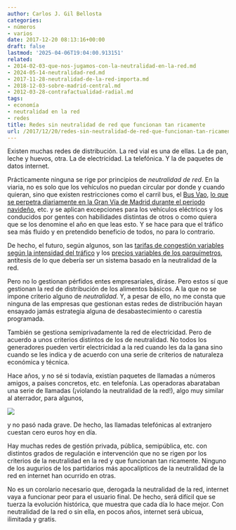 ```yaml
---
author: Carlos J. Gil Bellosta
categories:
- números
- varios
date: 2017-12-20 08:13:16+00:00
draft: false
lastmod: '2025-04-06T19:04:00.913151'
related:
- 2014-02-03-que-nos-jugamos-con-la-neutralidad-en-la-red.md
- 2024-05-14-neutralidad-red.md
- 2017-11-28-neutralidad-de-la-red-importa.md
- 2018-12-03-sobre-madrid-central.md
- 2012-03-28-contrafactualidad-radial.md
tags:
- economía
- neutralidad en la red
- redes
title: Redes sin neutralidad de red que funcionan tan ricamente
url: /2017/12/20/redes-sin-neutralidad-de-red-que-funcionan-tan-ricamente/
---
```


Existen muchas redes de distribución. La red vial es una de ellas. La de pan, leche y huevos, otra. La de electricidad. La telefónica. Y la de paquetes de datos internet.

Prácticamente ninguna se rige por principios de _neutralidad de red_. En la viaria, no es solo que los vehículos no puedan circular por donde y cuando quieran, sino que existen restricciones como el carril bus, el [Bus Vao](https://www.elconfidencial.com/espana/madrid/2017-01-31/bus-vao-coches-numero-ocupantes-dgt-trafico_1324196/), [lo que se perpetra diariamente en la Gran Vía de Madrid durante el periodo navideño](http://www.elmundo.es/madrid/2017/10/27/59f230c022601d54048b4670.html), etc. y se aplican excepciones para los vehículos eléctricos y los conducidos por gentes con habilidades distintas de otros o como quiera que se los denomine el año en que leas esto. Y se hace para que el tráfico sea más fluido y en pretendido beneficio de todos, no para lo contrario.

De hecho, el futuro, según algunos, son las [tarifas de congestión variables según la intensidad del tráfico](https://www.wired.com/story/virginia-i66-toll-road/) y los [precios variables de los parquímetros](https://www.wired.com/story/san-francisco-adjustable-meters/amp), antítesis de lo que debería ser un sistema basado en la neutralidad de la red.

Pero no lo gestionan pérfidos entes empresariales, diráse. Pero estos sí que gestionan la red de distribución de los alimentos básicos. A la que no se impone criterio alguno de _neutralidad_. Y, a pesar de ello, no me consta que ninguna de las empresas que gestionan estas redes de distribución hayan ensayado jamás estrategia alguna de desabastecimiento o carestía programada.

También se gestiona semiprivadamente la red de electricidad. Pero de acuerdo a unos criterios distintos de los de neutralidad. No todos los generadores pueden vertir electricidad a la red cuando les da la gana sino cuando se les indica y de acuerdo con una serie de criterios de naturaleza económica y técnica.

Hace años, y no sé si todavía, existían paquetes de llamadas a números amigos, a países concretos, etc. en telefonía. Las operadoras abarataban una serie de llamadas (¡violando la neutralidad de la red!), algo muy similar al aterrador, para algunos,

![](/wp-uploads/2017/12/net_neutrality.jpg)

y no pasó nada grave. De hecho, las llamadas telefónicas al extranjero cuestan cero euros hoy en día.

Hay muchas redes de gestión privada, pública, semipública, etc. con distintos grados de regulación e intervención que no se rigen por los criterios de la neutralidad en la red y que funcionan tan ricamente. Ninguno de los augurios de los partidarios más apocalípticos de la neutralidad de la red en internet han ocurrido en otras.

No es un corolario necesario que, derogada la neutralidad de la red, internet vaya a funcionar peor para el usuario final. De hecho, será difícil que se tuerza la evolución histórica, que muestra que cada día lo hace mejor. Con neutralidad de la red o sin ella, en pocos años, internet será ubicua, ilimitada y gratis.